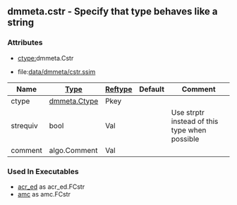 ## dmmeta.cstr - Specify that type behaves like a string


### Attributes
<a href="#attributes"></a>
* [ctype:](/txt/ssimdb/dmmeta/ctype.md)dmmeta.Cstr

* file:[data/dmmeta/cstr.ssim](/data/dmmeta/cstr.ssim)

|Name|[Type](/txt/ssimdb/dmmeta/ctype.md)|[Reftype](/txt/ssimdb/dmmeta/reftype.md)|Default|Comment|
|---|---|---|---|---|
|ctype|[dmmeta.Ctype](/txt/ssimdb/dmmeta/ctype.md)|Pkey|
|strequiv|bool|Val||Use strptr instead of this type when possible|
|comment|algo.Comment|Val|

### Used In Executables
<a href="#used-in-executables"></a>
* [acr_ed](/txt/exe/acr_ed/README.md) as acr_ed.FCstr
* [amc](/txt/exe/amc/README.md) as amc.FCstr

